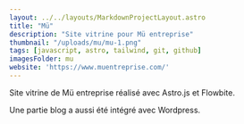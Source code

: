```yaml
---
layout: ../../layouts/MarkdownProjectLayout.astro
title: "Mü"
description: "Site vitrine pour Mü entreprise"
thumbnail: "/uploads/mu/mu-1.png"
tags: [javascript, astro, tailwind, git, github]
imagesFolder: mu
website: 'https://www.muentreprise.com/'
---
```


Site vitrine de Mü entreprise réalisé avec Astro.js et Flowbite.

Une partie blog a aussi été intégré avec Wordpress.


